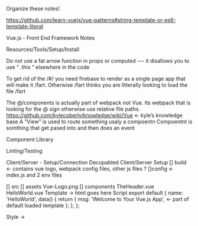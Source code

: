 Organize these notes!

https://github.com/learn-vuejs/vue-patterns#string-template-or-es6-template-literal

Vue.js - Front End Framework Notes

Resources/Tools/Setup/Install

Do not use a fat arrow function in props or computed --- it disallows you to use “ .this “ elsewhere in the code

To get rid of the /#/ you need firebase to render as a single page app that will make it /fart.
Otherwise /fart thinks you are litterally looking to load the file /fart

The @/components is actually part of webpack not Vue. Its webpack that is looking for the @ sign otherwise use relative file paths.
https://github.com/kylecoberly/knowledge/wiki/Vue ← kyle’s knowledge base
A “View” is used to route something usaly a compoentn
Compoentnt is somthing that get pased into and then does an event

Component Library

Linting/Testing

Client/Server - Setup/Connection
Decupabled Client/Server Setup
[] build ← contains vue logo, webpack config files, other js files ?
[]config ← index.js and 2 env files

[] src
[] assets
Vue-Logo.png
[] components
TheHeader.vue
HelloWorld.vue
Template → html goes here
Script
export default {
name: 'HelloWorld',
data() {
return {
msg: 'Welcome to Your Vue.js App', ← part of default loaded template
};
},
};

Style → <style scoped>
App.vue
Template

<div id="app">
<img src="./assets/logo.png">
<HelloWorld/>

  </div>

Script ← how to import the HelloWorld.vue Component
import HelloWorld from './components/HelloWorld';

export default {
name: 'App',
components: {
HelloWorld,
},
};

Style ← css goes here

main.js ← import vue, import app, new Vue component App ← connected/component to App.vue
index.html ← file with id=app / contains all metadata and title library imports

[] static ← .gitkeep file
.babelrc
.editorconfig
.eslintrcjs
.eslintigonre
postcssrc.js
node_modules
package-lock.json
package.json
readme.md

Template Syntax/Setup/Linting
// Suppress all Vue logs and warnings
Vue.config.silent = false

Interpolations
Text/Raw HTML - v-html vs v-text: The HTML directive will render actual html if desired while the text directive will render any html tags that are also in the directive.

    Attributes
    Javascript Expressions

Directives
Arguments - some directives take an argument denoted by a colon after the directive name.
Modifiers - are special postfixes denoted by a dot, which indicate that a directive should be bound in a special way. For example the .prevent modifiers tells the v-on directive to call event.preventDefault() on the triggered event.

    Shorthands  ( : and @ ) - but : and @ are valid chars for attribute names and all Vue.js supported browsers can parse it correctly.

Computed Properties & Watchers
Computed Properties

    Computed Caching vs Methods

    Computed vs Watched Property

    Computed Setter

    Watchers/Watch option

Class & Style Bindings
Binding HTML Classes
Object Syntax
Array Syntax
Component Syntax

    Binding Inline Styles
    	Object Syntax
    	Array Syntax
    	Auto-prefixing
    	Multiple Values

Directives / Conditional Rendering
v-if
v-if on a <template>
v-else-if
Controlling reusable elements with key
V-show → will output
v-if vs v-show
v-if with v-for

V-model
V-bind → an attribute that is also called a directive.

V-pre → will render HTML similare to v-text.
V-once → disables re-rendering. Will only render something in the browser one time. If you try to change it again via dev-tools it will not re render again.
V-cloak→ wait to render only once the instance is loaded. Wil not “flicker” the {{ tesx }} handelbars while the page is loading,

V-html → tells vue to actually render html code and not escape it ( only use if you know the source is clean, can leave site vulnerable to scripting attacks if the user has the option to decide what link can go where.
v-for
v-on:submit.prevent="onSubmit">

Shorthands V-
The v- prefix serves as a visual cue for identifying Vue-specific attributes in your templates. This is useful when you are using Vue.js to apply dynamic behavior to some existing markup, but can feel verbose for some frequently used directives. At the same time, the need for the v- prefix becomes less important when you are building a SPA where Vue.js manages every template. Therefore, Vue.js provides special shorthands for two of the most often used directives, v-bind and v-on:

: and @ → are valid chars for attribute names and all Vue.js supported browsers.

V-bind
//full syntax
<a v-bind:hrel=”url”> … </a>

// shorthand
<a :href=”url”> … </a>

// full syntax
<a v-on:click=”doSomething”> … </a>

// shorthand
<a @click=”doSomething”> … </a>

V-if full example:

<div id="app-3">
  <span v-if="seen">Now you see me</span>
</div>

var app3 = new Vue({
el: '#app-3',
data: {
seen: true
}
})

Directive Name
Shortcut
Purpose
V-if, v-else-if, v-else
none
Conditional rendering
v-bind
:
Bind attributes dynamically, or pass props
v-on
@
Attaches an event listener to the element
v-model
none
Create two way data binding
v-pre
nonde
Skip compiling to boost performance
v-once
none
Don’t rerender
v-show
none

List Rendering
Mapping Array elements with v-for→ item in items
v-for with an object
Key
Array change detection
Mutation methods
push()
pop()
shift()
unshift()
splice()
sort()
reverse()
Replacing an Array
Displaying Filtered/Sorted Results
v-for with a range
V-for on a template
V-for with v-if
V-for with a component

Form Validation/Event Handling
Input Field Modifiers
.lazy → By default v-model syncs the input with the data after each input event. You can add the lazy modifier to instead sync after change events. v-model.lazy

.number→ If you want the user input to automatically typecast as a number. v-model.number

.tirm → if you want the input to be trimmed automatically. (whitespace) v-model.trim

Components
Need to be declared before use in app
Vue instances take same options as an object.
Can be be declare inside other components.
Data objects must be a function.
Paradigm: data-down/actions-up
Child components can validate types and are required to be passed in.
A property is only relative if its declared when constructed.

Router/Vuex State Management

Router

Vuex
Define:
Fetch parent →
Saving in state →
Passing a prop →
Store - where the Vuex lives??
Single source of truth → State management
State is scoped to the component → vuex lets all the components access it
The parent state owns the prop →
Mutations → change the state or mutate it
Actions → do a thing!

Lifecycle Hooks
Created →
Mounted →
Updated →
Destroyed →

API-Fetch/Axios
Axios: is a great http client library. It uses promises by default and runs on both the client and the server (which makes it appropriate for fetching data during server-side rendering). It’s also quite easy to use with Vue. Because it uses promises, you can combine it with async/await to get an amazingly concise and easy-to-use API, as I will demonstrate here.

Vuex

State management library

Single source of truth

Vue.js Appstravaganza
What is Vue.js?
Player Score Counter
Generate Simple App
Add Bootswatch
Up Button For Player 1
Down Button For Player 1
Up Button For Player 2
Down Button For Player 2
Todo App
Generate Simple App
Add Bootswatch
Form to add todo
Add todo to list when form submitted
Show todos in a list on page
Click a todo to mark it as done
Delete button for todo
Watch todos for changes and save to localStorage
Load todos from localStorage on page load
Reddit Client
Generate App with Router
Add Bootswatch
fetch posts from reddit
Add posts to page
Make it look kind of like reddit!
Add favorite button to post
Add favorites page to show favorites
Save favorites to localStorage
Load favorites on page load
Movie Search
Generate App with Router
Add Bootswatch
Add form to search for movies by title
fetch movies when form submitted
Add movies to page
Click movie to go to movie page
Create movie route
fetch single movie on movie page
